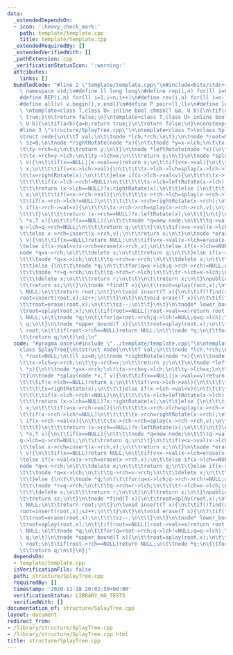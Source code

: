 ```yaml
---
data:
  _extendedDependsOn:
  - icon: ':heavy_check_mark:'
    path: template/template.cpp
    title: template/template.cpp
  _extendedRequiredBy: []
  _extendedVerifiedWith: []
  _pathExtension: cpp
  _verificationStatusIcon: ':warning:'
  attributes:
    links: []
  bundledCode: "#line 2 \"template/template.cpp\"\n#include<bits/stdc++.h>\nusing\
    \ namespace std;\n#define ll long long\n#define rep(i,n) for(ll i=0;i<n;i++)\n\
    #define REP(i,n) for(ll i=1;i<n;i++)\n#define rev(i,n) for(ll i=n-1;i>=0;i--)\n\
    #define all(v) v.begin(),v.end()\n#define P pair<ll,ll>\n#define len(s) (ll)s.size()\n\
    \ \ntemplate<class T,class U> inline bool chmin(T &a, U b){\n\tif(a>b){a=b;return\
    \ true;}\n\treturn false;\n}\ntemplate<class T,class U> inline bool chmax(T &a,\
    \ U b){\n\tif(a<b){a=b;return true;}\n\treturn false;\n}\nconstexpr ll inf = 3e18;\n\
    #line 3 \"structure/SplayTree.cpp\"\n\ntemplate<class T>\nclass SplayTree{\n\t\
    struct node{\n\t\tT val;\n\t\tnode *lch,*rch;\n\t};\n\tnode *root=NULL;\n\tll\
    \ sz=0;\n\tnode *rightRotate(node *x){\n\t\tnode *y=x->lch;\n\t\tx->lch=y->rch;\n\
    \t\ty->rch=x;\n\t\treturn y;\n\t}\n\tnode *leftRotate(node *x){\n\t\tnode *y=x->rch;\n\
    \t\tx->rch=y->lch;\n\t\ty->lch=x;\n\t\treturn y;\n\t}\n\tnode *splay(node *x,T\
    \ v){\n\t\tif(x==NULL||x->val==v)return x;\n\t\tif(v<x->val){\n\t\t\tif(x->lch==NULL)return\
    \ x;\n\t\t\tif(v<x->lch->val){\n\t\t\t\tx->lch->lch=splay(x->lch->lch,v);\n\t\t\
    \t\tx=rightRotate(x);\n\t\t\t}else if(x->lch->val<v){\n\t\t\t\tx->lch->rch=splay(x->lch->rch,v);\n\
    \t\t\t\tif(x->lch->rch!=NULL)\n\t\t\t\t\tx->lch=leftRotate(x->lch);\n\t\t\t}\n\
    \t\t\treturn (x->lch==NULL)?x:rightRotate(x);\n\t\t}else {\n\t\t\tif(x->rch==NULL)return\
    \ x;\n\t\t\tif(v<x->rch->val){\n\t\t\t\tx->rch->lch=splay(x->rch->lch,v);\n\t\t\
    \t\tif(x->rch->lch!=NULL)\n\t\t\t\t\tx->rch=rightRotate(x->rch);\n\t\t\t}else\
    \ if(x->rch->val<v){\n\t\t\t\tx->rch->rch=splay(x->rch->rch,v);\n\t\t\t\tx=leftRotate(x);\n\
    \t\t\t}\n\t\t\treturn (x->rch==NULL)?x:leftRotate(x);\n\t\t}\n\t}\n\tnode *insert(node\
    \ *x,T v){\n\t\tif(x==NULL){\n\t\t\tnode *q=new node;\n\t\t\tq->val=v;\n\t\t\t\
    q->lch=q->rch=NULL;\n\t\t\treturn q;\n\t\t}\n\t\tif(v<x->val)x->lch=insert(x->lch,v);\n\
    \t\telse x->rch=insert(x->rch,v);\n\t\treturn x;\n\t}\n\tnode *erase(node *x,T\
    \ v){\n\t\tif(x==NULL)return NULL;\n\t\tif(v<x->val)x->lch=erase(x->lch,v);\n\t\
    \telse if(x->val<v)x->rch=erase(x->rch,v);\n\t\telse if(x->lch==NULL){\n\t\t\t\
    node *q=x->rch;\n\t\t\tdelete x;\n\t\t\treturn q;\n\t\t}else if(x->lch->rch==NULL){\n\
    \t\t\tnode *q=x->lch;\n\t\t\tq->rch=x->rch;\n\t\t\tdelete x;\n\t\t\treturn q;\n\
    \t\t}else {\n\t\t\tnode *q;\n\t\t\tfor(q=x->lch;q->rch->rch!=NULL;q=q->rch);\n\
    \t\t\tnode *r=q->rch;\n\t\t\tq->rch=r->lch;\n\t\t\tr->lch=x->lch;\n\t\t\tr->rch=x->rch;\n\
    \t\t\tdelete x;\n\t\t\treturn r;\n\t\t}\n\t\treturn x;\n\t}\npublic:\n\tll size(){\n\
    \t\treturn sz;\n\t}\n\tnode *find(T x){\n\t\troot=splay(root,x);\n\t\tif(root==NULL||root->val!=x)return\
    \ NULL;\n\t\treturn root;\n\t}\n\tvoid insert(T x){\n\t\tif(!find(x)){\n\t\t\t\
    root=insert(root,x);sz++;\n\t\t}\n\t}\n\tvoid erase(T x){\n\t\tif(find(x)){\n\t\
    \t\troot=erase(root,x);\n\t\t\tsz--;\n\t\t}\n\t}\n\tnode* lower_bound(T x){\n\t\
    \troot=splay(root,x);\n\t\tif(root==NULL||root->val>=x)return root;\n\t\tif(root->rch==NULL)return\
    \ NULL;\n\t\tnode *q;\n\t\tfor(q=root->rch;q->lch!=NULL;q=q->lch);\n\t\treturn\
    \ q;\n\t}\n\tnode *upper_bound(T x){\n\t\troot=splay(root,x);\n\t\tif(root==NULL||root->val>x)return\
    \ root;\n\t\tif(root->rch==NULL)return NULL;\n\t\tnode *q;\n\t\tfor(q=root->rch;q->lch!=NULL;q=q->lch);\n\
    \t\treturn q;\n\t}\n};\n"
  code: "#pragma once\n#include \"../template/template.cpp\"\n\ntemplate<class T>\n\
    class SplayTree{\n\tstruct node{\n\t\tT val;\n\t\tnode *lch,*rch;\n\t};\n\tnode\
    \ *root=NULL;\n\tll sz=0;\n\tnode *rightRotate(node *x){\n\t\tnode *y=x->lch;\n\
    \t\tx->lch=y->rch;\n\t\ty->rch=x;\n\t\treturn y;\n\t}\n\tnode *leftRotate(node\
    \ *x){\n\t\tnode *y=x->rch;\n\t\tx->rch=y->lch;\n\t\ty->lch=x;\n\t\treturn y;\n\
    \t}\n\tnode *splay(node *x,T v){\n\t\tif(x==NULL||x->val==v)return x;\n\t\tif(v<x->val){\n\
    \t\t\tif(x->lch==NULL)return x;\n\t\t\tif(v<x->lch->val){\n\t\t\t\tx->lch->lch=splay(x->lch->lch,v);\n\
    \t\t\t\tx=rightRotate(x);\n\t\t\t}else if(x->lch->val<v){\n\t\t\t\tx->lch->rch=splay(x->lch->rch,v);\n\
    \t\t\t\tif(x->lch->rch!=NULL)\n\t\t\t\t\tx->lch=leftRotate(x->lch);\n\t\t\t}\n\
    \t\t\treturn (x->lch==NULL)?x:rightRotate(x);\n\t\t}else {\n\t\t\tif(x->rch==NULL)return\
    \ x;\n\t\t\tif(v<x->rch->val){\n\t\t\t\tx->rch->lch=splay(x->rch->lch,v);\n\t\t\
    \t\tif(x->rch->lch!=NULL)\n\t\t\t\t\tx->rch=rightRotate(x->rch);\n\t\t\t}else\
    \ if(x->rch->val<v){\n\t\t\t\tx->rch->rch=splay(x->rch->rch,v);\n\t\t\t\tx=leftRotate(x);\n\
    \t\t\t}\n\t\t\treturn (x->rch==NULL)?x:leftRotate(x);\n\t\t}\n\t}\n\tnode *insert(node\
    \ *x,T v){\n\t\tif(x==NULL){\n\t\t\tnode *q=new node;\n\t\t\tq->val=v;\n\t\t\t\
    q->lch=q->rch=NULL;\n\t\t\treturn q;\n\t\t}\n\t\tif(v<x->val)x->lch=insert(x->lch,v);\n\
    \t\telse x->rch=insert(x->rch,v);\n\t\treturn x;\n\t}\n\tnode *erase(node *x,T\
    \ v){\n\t\tif(x==NULL)return NULL;\n\t\tif(v<x->val)x->lch=erase(x->lch,v);\n\t\
    \telse if(x->val<v)x->rch=erase(x->rch,v);\n\t\telse if(x->lch==NULL){\n\t\t\t\
    node *q=x->rch;\n\t\t\tdelete x;\n\t\t\treturn q;\n\t\t}else if(x->lch->rch==NULL){\n\
    \t\t\tnode *q=x->lch;\n\t\t\tq->rch=x->rch;\n\t\t\tdelete x;\n\t\t\treturn q;\n\
    \t\t}else {\n\t\t\tnode *q;\n\t\t\tfor(q=x->lch;q->rch->rch!=NULL;q=q->rch);\n\
    \t\t\tnode *r=q->rch;\n\t\t\tq->rch=r->lch;\n\t\t\tr->lch=x->lch;\n\t\t\tr->rch=x->rch;\n\
    \t\t\tdelete x;\n\t\t\treturn r;\n\t\t}\n\t\treturn x;\n\t}\npublic:\n\tll size(){\n\
    \t\treturn sz;\n\t}\n\tnode *find(T x){\n\t\troot=splay(root,x);\n\t\tif(root==NULL||root->val!=x)return\
    \ NULL;\n\t\treturn root;\n\t}\n\tvoid insert(T x){\n\t\tif(!find(x)){\n\t\t\t\
    root=insert(root,x);sz++;\n\t\t}\n\t}\n\tvoid erase(T x){\n\t\tif(find(x)){\n\t\
    \t\troot=erase(root,x);\n\t\t\tsz--;\n\t\t}\n\t}\n\tnode* lower_bound(T x){\n\t\
    \troot=splay(root,x);\n\t\tif(root==NULL||root->val>=x)return root;\n\t\tif(root->rch==NULL)return\
    \ NULL;\n\t\tnode *q;\n\t\tfor(q=root->rch;q->lch!=NULL;q=q->lch);\n\t\treturn\
    \ q;\n\t}\n\tnode *upper_bound(T x){\n\t\troot=splay(root,x);\n\t\tif(root==NULL||root->val>x)return\
    \ root;\n\t\tif(root->rch==NULL)return NULL;\n\t\tnode *q;\n\t\tfor(q=root->rch;q->lch!=NULL;q=q->lch);\n\
    \t\treturn q;\n\t}\n};"
  dependsOn:
  - template/template.cpp
  isVerificationFile: false
  path: structure/SplayTree.cpp
  requiredBy: []
  timestamp: '2020-11-18 20:02:50+09:00'
  verificationStatus: LIBRARY_NO_TESTS
  verifiedWith: []
documentation_of: structure/SplayTree.cpp
layout: document
redirect_from:
- /library/structure/SplayTree.cpp
- /library/structure/SplayTree.cpp.html
title: structure/SplayTree.cpp
---
```

